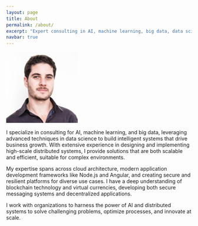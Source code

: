```yaml
---
layout: page
title: About
permalink: /about/
excerpt: "Expert consulting in AI, machine learning, big data, data science, high-scale distributed systems, cloud architecture, security, blockchain, and decentralized technologies."
navbar: true
---
```


<img src="/img/profile.jpg" alt="Itamar Weiss" style="width:194px">

I specialize in consulting for AI, machine learning, and big data, leveraging advanced techniques in data science to build intelligent systems that drive business growth. With extensive experience in designing and implementing high-scale distributed systems, I provide solutions that are both scalable and efficient, suitable for complex environments.

My expertise spans across cloud architecture, modern application development frameworks like Node.js and Angular, and creating secure and resilient platforms for diverse use cases. I have a deep understanding of blockchain technology and virtual currencies, developing both secure messaging systems and decentralized applications.

I work with organizations to harness the power of AI and distributed systems to solve challenging problems, optimize processes, and innovate at scale.

